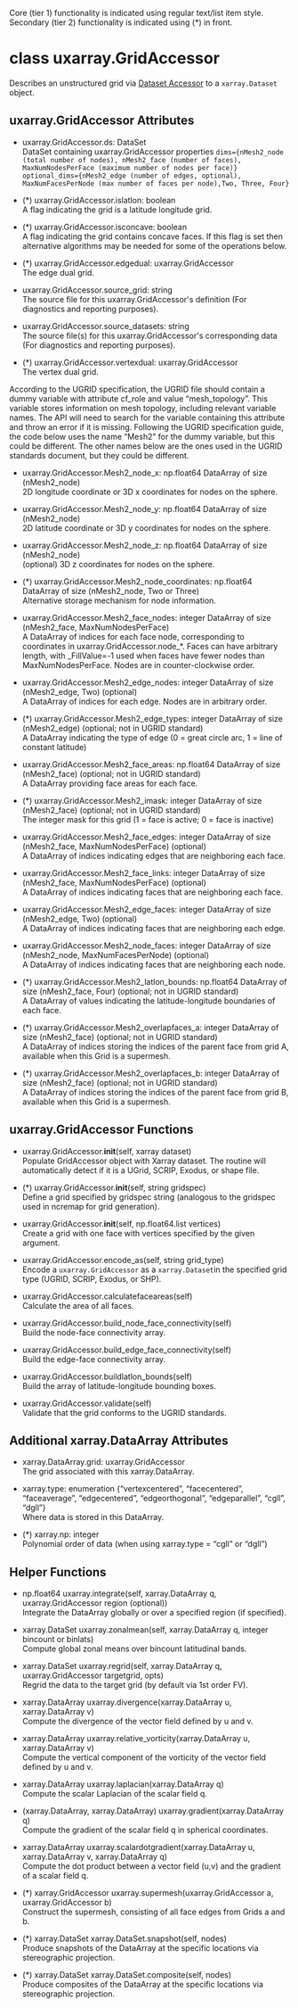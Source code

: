Core (tier 1) functionality is indicated using regular text/list
item style. \
Secondary (tier 2) functionality is indicated using (*) in front.

# class uxarray.GridAccessor

Describes an unstructured grid via [Dataset 
Accessor](https://docs.xarray.dev/en/stable/internals/extending-xarray.html) 
to a ``xarray.Dataset`` object.

## uxarray.GridAccessor Attributes

- uxarray.GridAccessor.ds: DataSet\
  DataSet containing uxarray.GridAccessor properties
  `dims={nMesh2_node (total number of nodes),
  nMesh2_face (number of faces),
  MaxNumNodesPerFace (maximum number of nodes per face)}` \
  `optional_dims={nMesh2_edge (number of edges, optional),
  MaxNumFacesPerNode (max number of faces per node),Two, Three, Four}`

- (*) uxarray.GridAccessor.islatlon: boolean \
  A flag indicating the grid is a latitude longitude grid.

- (*) uxarray.GridAccessor.isconcave: boolean \
  A flag indicating the grid contains concave faces.  If
  this flag is set then alternative algorithms may be needed
  for some of the operations below.

- (*) uxarray.GridAccessor.edgedual: uxarray.GridAccessor \
  The edge dual grid.

- uxarray.GridAccessor.source_grid: string \
  The source file for this uxarray.GridAccessor's definition (For
  diagnostics and reporting purposes).

- uxarray.GridAccessor.source_datasets: string \
  The source file(s) for this uxarray.GridAccessor's corresponding
  data (For diagnostics and reporting purposes).

- (*) uxarray.GridAccessor.vertexdual: uxarray.GridAccessor \
  The vertex dual grid.

According to the UGRID specification, the UGRID file should
contain a dummy variable with attribute cf_role and value
“mesh_topology”.  This variable stores information on mesh
topology, including relevant variable names.  The API will
need to search for the variable containing this attribute
and throw an error if it is missing.  Following the UGRID
specification guide, the code below uses the name “Mesh2”
for the dummy variable, but this could be different. The
other names below are the ones used in the UGRID standards
document, but they could be different.

- uxarray.GridAccessor.Mesh2_node_x: np.float64 DataArray of size (nMesh2_node) \
  2D longitude coordinate or 3D x coordinates for nodes on the sphere.

- uxarray.GridAccessor.Mesh2_node_y: np.float64 DataArray of size (nMesh2_node) \
  2D latitude coordinate or 3D y coordinates for nodes on the sphere.

- uxarray.GridAccessor.Mesh2_node_z: np.float64 DataArray of size (nMesh2_node) \
  (optional)
  3D z coordinates for nodes on the sphere.

- (*) uxarray.GridAccessor.Mesh2_node_coordinates: np.float64 DataArray of size
  (nMesh2_node, Two or Three) \
  Alternative storage mechanism for node information.

- uxarray.GridAccessor.Mesh2_face_nodes: integer DataArray of size
  (nMesh2_face, MaxNumNodesPerFace) \
  A DataArray of indices for each face node, corresponding to coordinates
  in uxarray.GridAccessor.node_*.  Faces can have arbitrary length, with
  _FillValue=-1 used when faces have fewer nodes than MaxNumNodesPerFace.
  Nodes are in counter-clockwise order.

- uxarray.GridAccessor.Mesh2_edge_nodes: integer DataArray of size (nMesh2_edge, Two)
  (optional) \
  A DataArray of indices for each edge.  Nodes are in arbitrary order.

- (*) uxarray.GridAccessor.Mesh2_edge_types: integer DataArray of size (nMesh2_edge)
  (optional; not in UGRID standard) \
  A DataArray indicating the type of edge (0 = great circle arc, 1 = line of
  constant latitude)

- uxarray.GridAccessor.Mesh2_face_areas: np.float64 DataArray of size (nMesh2_face)
  (optional; not in UGRID standard) \
  A DataArray providing face areas for each face.

- (*) uxarray.GridAccessor.Mesh2_imask: integer DataArray of size (nMesh2_face)
  (optional; not in UGRID standard) \
  The integer mask for this grid (1 = face is active; 0 = face is inactive)

- uxarray.GridAccessor.Mesh2_face_edges: integer DataArray of size (nMesh2_face,
  MaxNumNodesPerFace) (optional) \
  A DataArray of indices indicating edges that are neighboring each face.

- uxarray.GridAccessor.Mesh2_face_links: integer DataArray of size (nMesh2_face,
  MaxNumNodesPerFace) (optional) \
  A DataArray of indices indicating faces that are neighboring each face.

- uxarray.GridAccessor.Mesh2_edge_faces: integer DataArray of size (nMesh2_edge,
  Two) (optional) \
  A DataArray of indices indicating faces that are neighboring each edge.

- uxarray.GridAccessor.Mesh2_node_faces: integer DataArray of size (nMesh2_node,
  MaxNumFacesPerNode) (optional) \
  A DataArray of indices indicating faces that are neighboring each node.

- (*) uxarray.GridAccessor.Mesh2_latlon_bounds: np.float64 DataArray of size
  (nMesh2_face, Four) (optional; not in UGRID standard) \
  A DataArray of values indicating the latitude-longitude boundaries of
  each face.

- (*) uxarray.GridAccessor.Mesh2_overlapfaces_a: integer DataArray of size
  (nMesh2_face) (optional; not in UGRID standard) \
  A DataArray of indices storing the indices of the parent face from
  grid A, available when this Grid is a supermesh.

- (*) uxarray.GridAccessor.Mesh2_overlapfaces_b: integer DataArray of size
  (nMesh2_face) (optional; not in UGRID standard) \
  A DataArray of indices storing the indices of the parent face from
  grid B, available when this Grid is a supermesh.

## uxarray.GridAccessor  Functions

- uxarray.GridAccessor.__init__(self, xarray dataset) \
  Populate GridAccessor object with Xarray dataset.  The routine will automatically
  detect if it is a UGrid, SCRIP, Exodus, or shape file.

- (*) uxarray.GridAccessor.__init__(self, string gridspec) \
  Define a grid specified by gridspec string (analogous to the gridspec
  used in ncremap for grid generation).

- uxarray.GridAccessor.__init__(self, np.float64.list vertices) \
  Create a grid with one face with vertices specified by the given argument.

- uxarray.GridAccessor.encode_as(self, string grid_type) \
  Encode a `uxarray.GridAccessor` as a `xarray.Dataset`in the specified grid type
  (UGRID, SCRIP, Exodus, or SHP).

- uxarray.GridAccessor.calculatefaceareas(self) \
  Calculate the area of all faces.

- uxarray.GridAccessor.build_node_face_connectivity(self) \
  Build the node-face connectivity array.

- uxarray.GridAccessor.build_edge_face_connectivity(self) \
  Build the edge-face connectivity array.

- uxarray.GridAccessor.buildlatlon_bounds(self) \
  Build the array of latitude-longitude bounding boxes.

- uxarray.GridAccessor.validate(self) \
  Validate that the grid conforms to the UGRID standards.

## Additional xarray.DataArray Attributes

- xarray.DataArray.grid: uxarray.GridAccessor \
  The grid associated with this xarray.DataArray.

- xarray.type: enumeration {“vertexcentered”, “facecentered”,
  “faceaverage”, “edgecentered”, “edgeorthogonal”, “edgeparallel”,
  “cgll”, “dgll”} \
  Where data is stored in this DataArray.

- (*) xarray.np: integer \
  Polynomial order of data (when using xarray.type = “cgll” or “dgll”)

## Helper Functions

- np.float64 uxarray.integrate(self, xarray.DataArray q,
  uxarray.GridAccessor region (optional)) \
  Integrate the DataArray globally or over a specified region
  (if specified).

- xarray.DataSet uxarray.zonalmean(self, xarray.DataArray q,
  integer bincount or binlats) \
  Compute global zonal means over bincount latitudinal bands.

- xarray.DataSet uxarray.regrid(self, xarray.DataArray q,
  uxarray.GridAccessor targetgrid, opts) \
  Regrid the data to the target grid (by default via 1st order FV).

- xarray.DataArray uxarray.divergence(xarray.DataArray u,
  xarray.DataArray v) \
  Compute the divergence of the vector field defined by u and v.

- xarray.DataArray uxarray.relative_vorticity(xarray.DataArray u,
  xarray.DataArray v) \
  Compute the vertical component of the vorticity of the vector field defined by u and v.

- xarray.DataArray uxarray.laplacian(xarray.DataArray q) \
  Compute the scalar Laplacian of the scalar field q.

- (xarray.DataArray, xarray.DataArray) uxarray.gradient(xarray.DataArray q) \
  Compute the gradient of the scalar field q in spherical coordinates.

- xarray.DataArray uxarray.scalardotgradient(xarray.DataArray u,
  xarray.DataArray v, xarray.DataArray q) \
  Compute the dot product between a vector field (u,v) and the gradient of a scalar field q.

- (*) xarray.GridAccessor uxarray.supermesh(uxarray.GridAccessor a, uxarray.GridAccessor b) \
  Construct the supermesh, consisting of all face edges from Grids a and b.

- (*) xarray.DataSet xarray.DataSet.snapshot(self, nodes) \
  Produce snapshots of the DataArray at the specific locations via stereographic projection.

- (*) xarray.DataSet xarray.DataSet.composite(self, nodes) \
  Produce composites of the DataArray at the specific locations via stereographic projection.
